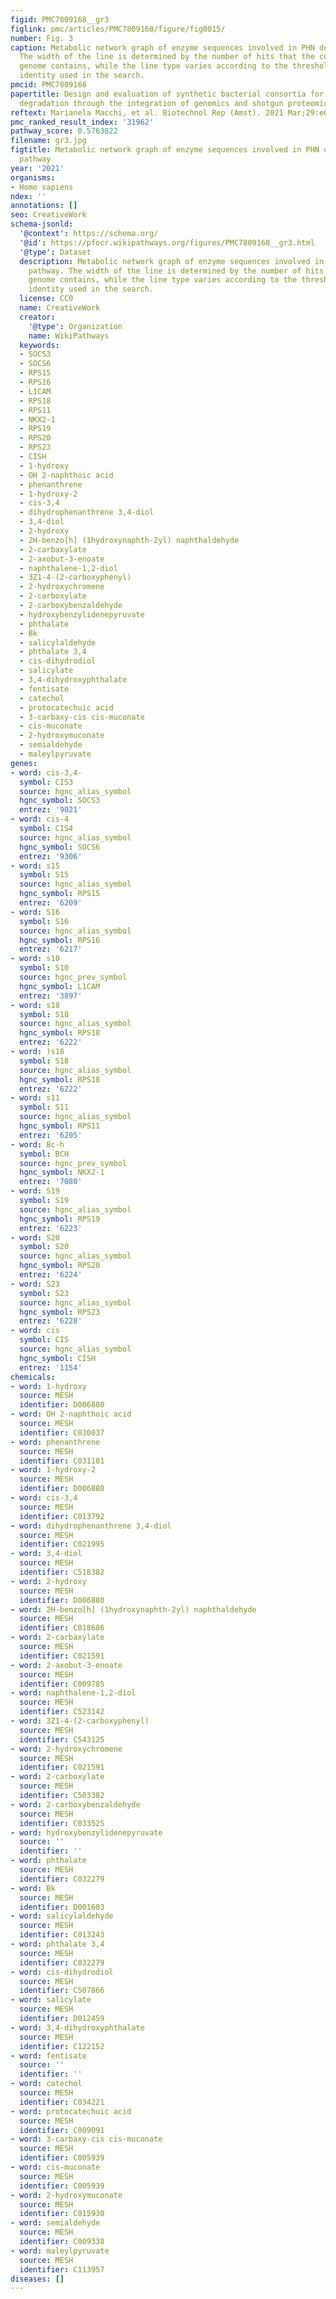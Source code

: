 ```yaml
---
figid: PMC7809168__gr3
figlink: pmc/articles/PMC7809168/figure/fig0015/
number: Fig. 3
caption: Metabolic network graph of enzyme sequences involved in PHN degradation pathway.
  The width of the line is determined by the number of hits that the corresponding
  genome contains, while the line type varies according to the threshold of sequence
  identity used in the search.
pmcid: PMC7809168
papertitle: Design and evaluation of synthetic bacterial consortia for optimized phenanthrene
  degradation through the integration of genomics and shotgun proteomics.
reftext: Marianela Macchi, et al. Biotechnol Rep (Amst). 2021 Mar;29:e00588.
pmc_ranked_result_index: '31962'
pathway_score: 0.5763822
filename: gr3.jpg
figtitle: Metabolic network graph of enzyme sequences involved in PHN degradation
  pathway
year: '2021'
organisms:
- Homo sapiens
ndex: ''
annotations: []
seo: CreativeWork
schema-jsonld:
  '@context': https://schema.org/
  '@id': https://pfocr.wikipathways.org/figures/PMC7809168__gr3.html
  '@type': Dataset
  description: Metabolic network graph of enzyme sequences involved in PHN degradation
    pathway. The width of the line is determined by the number of hits that the corresponding
    genome contains, while the line type varies according to the threshold of sequence
    identity used in the search.
  license: CC0
  name: CreativeWork
  creator:
    '@type': Organization
    name: WikiPathways
  keywords:
  - SOCS3
  - SOCS6
  - RPS15
  - RPS16
  - L1CAM
  - RPS18
  - RPS11
  - NKX2-1
  - RPS19
  - RPS20
  - RPS23
  - CISH
  - 1-hydroxy
  - OH 2-naphthoic acid
  - phenanthrene
  - 1-hydroxy-2
  - cis-3,4
  - dihydrophenanthrene 3,4-diol
  - 3,4-diol
  - 2-hydroxy
  - 2H-benzo[h] (1hydroxynaphth-2yl) naphthaldehyde
  - 2-carbaxylate
  - 2-axobut-3-enoate
  - naphthalene-1,2-diol
  - 3Z1-4-(2-carboxyphenyl)
  - 2-hydroxychromene
  - 2-carboxylate
  - 2-carboxybenzaldehyde
  - hydroxybenzylidenepyruvate
  - phthalate
  - Bk
  - salicylaldehyde
  - phthalate 3,4
  - cis-dihydrodiol
  - salicylate
  - 3,4-dihydroxyphthalate
  - fentisate
  - catechol
  - protocatechuic acid
  - 3-carbaxy-cis cis-muconate
  - cis-muconate
  - 2-hydroxymuconate
  - semialdehyde
  - maleylpyruvate
genes:
- word: cis-3,4-
  symbol: CIS3
  source: hgnc_alias_symbol
  hgnc_symbol: SOCS3
  entrez: '9021'
- word: cis-4
  symbol: CIS4
  source: hgnc_alias_symbol
  hgnc_symbol: SOCS6
  entrez: '9306'
- word: s15
  symbol: S15
  source: hgnc_alias_symbol
  hgnc_symbol: RPS15
  entrez: '6209'
- word: S16
  symbol: S16
  source: hgnc_alias_symbol
  hgnc_symbol: RPS16
  entrez: '6217'
- word: s10
  symbol: S10
  source: hgnc_prev_symbol
  hgnc_symbol: L1CAM
  entrez: '3897'
- word: s18
  symbol: S18
  source: hgnc_alias_symbol
  hgnc_symbol: RPS18
  entrez: '6222'
- word: )s18
  symbol: S18
  source: hgnc_alias_symbol
  hgnc_symbol: RPS18
  entrez: '6222'
- word: s11
  symbol: S11
  source: hgnc_alias_symbol
  hgnc_symbol: RPS11
  entrez: '6205'
- word: Bc-h
  symbol: BCH
  source: hgnc_prev_symbol
  hgnc_symbol: NKX2-1
  entrez: '7080'
- word: S19
  symbol: S19
  source: hgnc_alias_symbol
  hgnc_symbol: RPS19
  entrez: '6223'
- word: S20
  symbol: S20
  source: hgnc_alias_symbol
  hgnc_symbol: RPS20
  entrez: '6224'
- word: S23
  symbol: S23
  source: hgnc_alias_symbol
  hgnc_symbol: RPS23
  entrez: '6228'
- word: cis
  symbol: CIS
  source: hgnc_alias_symbol
  hgnc_symbol: CISH
  entrez: '1154'
chemicals:
- word: 1-hydroxy
  source: MESH
  identifier: D006880
- word: OH 2-naphthoic acid
  source: MESH
  identifier: C030037
- word: phenanthrene
  source: MESH
  identifier: C031181
- word: 1-hydroxy-2
  source: MESH
  identifier: D006880
- word: cis-3,4
  source: MESH
  identifier: C013792
- word: dihydrophenanthrene 3,4-diol
  source: MESH
  identifier: C021995
- word: 3,4-diol
  source: MESH
  identifier: C518382
- word: 2-hydroxy
  source: MESH
  identifier: D006880
- word: 2H-benzo[h] (1hydroxynaphth-2yl) naphthaldehyde
  source: MESH
  identifier: C018686
- word: 2-carbaxylate
  source: MESH
  identifier: C021591
- word: 2-axobut-3-enoate
  source: MESH
  identifier: C009785
- word: naphthalene-1,2-diol
  source: MESH
  identifier: C523142
- word: 3Z1-4-(2-carboxyphenyl)
  source: MESH
  identifier: C543125
- word: 2-hydroxychromene
  source: MESH
  identifier: C021591
- word: 2-carboxylate
  source: MESH
  identifier: C503382
- word: 2-carboxybenzaldehyde
  source: MESH
  identifier: C033525
- word: hydroxybenzylidenepyruvate
  source: ''
  identifier: ''
- word: phthalate
  source: MESH
  identifier: C032279
- word: Bk
  source: MESH
  identifier: D001603
- word: salicylaldehyde
  source: MESH
  identifier: C013243
- word: phthalate 3,4
  source: MESH
  identifier: C032279
- word: cis-dihydrodiol
  source: MESH
  identifier: C507866
- word: salicylate
  source: MESH
  identifier: D012459
- word: 3,4-dihydroxyphthalate
  source: MESH
  identifier: C122152
- word: fentisate
  source: ''
  identifier: ''
- word: catechol
  source: MESH
  identifier: C034221
- word: protocatechuic acid
  source: MESH
  identifier: C009091
- word: 3-carbaxy-cis cis-muconate
  source: MESH
  identifier: C005939
- word: cis-muconate
  source: MESH
  identifier: C005939
- word: 2-hydroxymuconate
  source: MESH
  identifier: C015930
- word: semialdehyde
  source: MESH
  identifier: C009338
- word: maleylpyruvate
  source: MESH
  identifier: C113957
diseases: []
---
```

